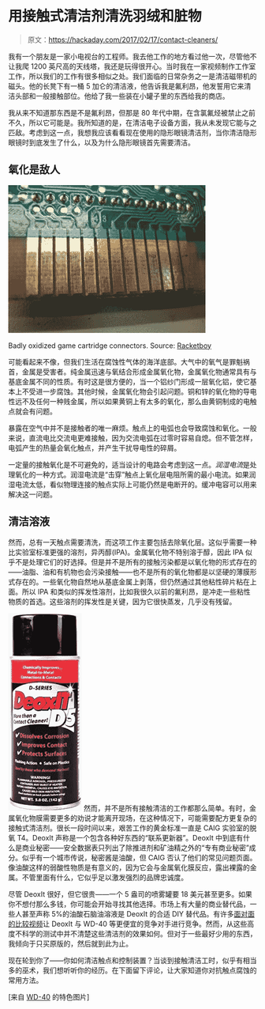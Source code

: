 # 用接触式清洁剂清洗羽绒和脏物

> 原文：<https://hackaday.com/2017/02/17/contact-cleaners/>

我有一个朋友是一家小电视台的工程师。我去他工作的地方看过他一次，尽管他不让我爬 1200 英尺高的天线塔，我还是玩得很开心。当时我在一家视频制作工作室工作，所以我们的工作有很多相似之处。我们面临的日常杂务之一是清洁磁带机的磁头。他的长凳下有一桶 5 加仑的清洁液，他告诉我是氟利昂，他发誓用它来清洁头部和一般接触部位。他给了我一些装在小罐子里的东西给我的商店。

我从来不知道那东西是不是氟利昂，但那是 80 年代中期，在含氯氟烃被禁止之前不久，所以它可能是。我所知道的是，在清洁电子设备方面，我从未发现它能与之匹敌。考虑到这一点，我想我应该看看现在使用的隐形眼镜清洁剂，当你清洁隐形眼镜时到底发生了什么，以及为什么隐形眼镜首先需要清洁。

## 氧化是敌人

[![dirty-and-worn-conectors-pins-1041428](img/6f8b1e53fc8f2c55d772b718d0d067bb.png)](https://hackaday.com/wp-content/uploads/2017/02/dirty-and-worn-conectors-pins-1041428.jpg)

Badly oxidized game cartridge connectors. Source: [Racketboy](http://www.racketboy.com/forum/viewtopic.php?p=501002)

可能看起来不像，但我们生活在腐蚀性气体的海洋底部。大气中的氧气是罪魁祸首，金属是受害者。纯金属迅速与氧结合形成金属氧化物，金属氧化物通常具有与基底金属不同的性质。有时这是很方便的，当一个铝纱门形成一层氧化铝，使它基本上不受进一步腐蚀。其他时候，金属氧化物会引起问题。铜和锌的氧化物的导电性远不及任何一种贱金属，所以如果黄铜上有太多的氧化，那么由黄铜制成的电触点就会有问题。

暴露在空气中并不是接触者的唯一麻烦。触点上的电弧也会导致腐蚀和氧化。一般来说，直流电比交流电更难接触，因为交流电弧在过零时容易自熄。但不管怎样，电弧产生的热量会氧化触点，并产生干扰导电性的碎屑。

一定量的接触氧化是不可避免的，适当设计的电路会考虑到这一点。*润湿电流*是处理氧化的一种方式。润湿电流是“击穿”触点上氧化层电阻所需的最小电流。如果润湿电流太低，看似物理连接的触点实际上可能仍然是电断开的。缓冲电容可以用来解决这一问题。

## 清洁溶液

然而，总有一天触点需要清洗，而这项工作主要包括去除氧化层。这似乎需要一种比实验室标准更强的溶剂，异丙醇(IPA)。金属氧化物不特别溶于醇，因此 IPA 似乎不是处理它们的好选择。但是并不是所有的接触污染都是以氧化物的形式存在的——油脂、油和有机物也会污染接触——也不是所有的氧化物都是以坚硬的薄膜形式存在的。一些氧化物自然地从基底金属上剥落，但仍然通过其他粘性碎片粘在上面。所以 IPA 和类似的挥发性溶剂，比如我很久以前的氟利昂，是冲走一些粘性物质的首选。这些溶剂的挥发性是关键，因为它很快蒸发，几乎没有残留。

[![41gi8hh77cl](img/54ab86aac22288032003ab80fe13d5ec.png)](https://hackaday.com/wp-content/uploads/2017/02/41gi8hh77cl.jpg) 然而，并不是所有接触清洁的工作都那么简单。有时，金属氧化物膜需要更多的劝说才能离开现场，在这种情况下，可能需要配方更复杂的接触式清洁剂。很长一段时间以来，艰苦工作的黄金标准一直是 CAIG 实验室的脱氧 T4。DeoxIt 声称是一个包含各种好东西的“联系更新器”。DeoxIt 中到底有什么是商业秘密——安全数据表只列出了除推进剂和矿油精之外的“专有商业秘密”成分。似乎有一个城市传说，秘密酱是油酸，但 CAIG 否认了他们的常见问题页面。像油酸这样的弱酸性物质是有意义的，因为它会与金属氧化膜反应，露出裸露的金属。不管里面有什么，它似乎足以激发强烈的品牌忠诚度。

尽管 DeoxIt 很好，但它很贵——一个 5 盎司的喷雾罐要 18 美元甚至更多。如果你不想付那么多钱，你可能会开始寻找其他选择。市场上有大量的商业替代品，一些人甚至声称 5%的油酸石脑油溶液是 DeoxIt 的合适 DIY 替代品。有许多[面对面的比较视频](https://www.youtube.com/watch?v=Jg6FmNTNv98)让 DeoxIt 与 WD-40 等更便宜的竞争对手进行竞争。然而，从这些高度不科学的测试中并不清楚这些清洁剂的效果如何。但对于一些最好少用的东西，我倾向于只买原版的，然后就到此为止。

现在轮到你了——你如何清洁触点和控制装置？当谈到接触清洁工时，似乎有相当多的巫术，我们想听听你的经历。在下面留下评论，让大家知道你对抗触点腐蚀的常用方法。

[来自 [WD-40](https://www.wd40specialist.com/products/contact-cleaner) 的特色图片]